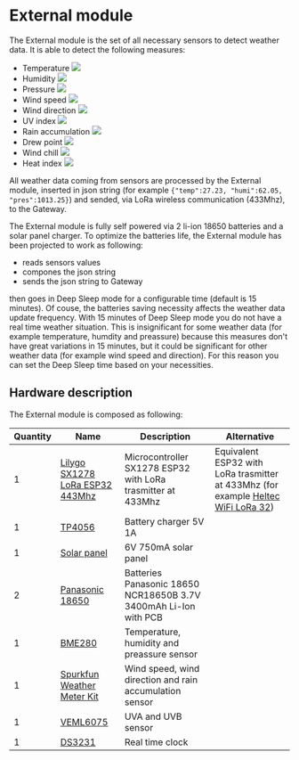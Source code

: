 
# External module

The External module is the set of all necessary sensors to detect weather data. It is able to detect the following measures:
- Temperature ![](https://img.shields.io/badge/status-ok-green)
- Humidity ![](https://img.shields.io/badge/status-ok-green)
- Pressure ![](https://img.shields.io/badge/status-ok-green)
- Wind speed ![](https://img.shields.io/badge/status-testing-yellow)
- Wind direction ![](https://img.shields.io/badge/status-todo-red)
- UV index ![](https://img.shields.io/badge/status-todo-red)
- Rain accumulation ![](https://img.shields.io/badge/status-todo-red)
- Drew point ![](https://img.shields.io/badge/status-todo-red)
- Wind chill ![](https://img.shields.io/badge/status-todo-red)
- Heat index ![](https://img.shields.io/badge/status-todo-red)

All weather data coming from sensors are processed by the External module, inserted in json string (for example `{"temp":27.23, "humi":62.05, "pres":1013.25}`) and sended, via LoRa wireless communication (433Mhz), to the Gateway.

The External module is fully self powered via 2 li-ion 18650 batteries and a solar panel charger. To optimize the batteries life, the External module has been projected to work as following:

- reads sensors values
- compones the json string
- sends the json string to Gateway

then goes in Deep Sleep mode for a configurable time (default is 15 minutes). Of couse, the batteries saving necessity affects the weather data update frequency. With 15 minutes of Deep Sleep mode you do not have a real time weather situation. This is insignificant for some weather data (for example temperature, humdity and preassure) because this measures don't have great variations in 15 minutes, but it could be significant for other weather data (for example wind speed and direction). For this reason you can set the Deep Sleep time based on your necessities.

## Hardware description

The External module is composed as following:

|Quantity|Name|Description|Alternative|
|--|--|--|--|
|1|[Lilygo SX1278 LoRa ESP32 443Mhz](http://www.lilygo.cn/prod_view.aspx?TypeId=50003&Id=1133&FId=t3:50003:3)|Microcontroller SX1278 ESP32 with LoRa trasmitter at 433Mhz|Equivalent ESP32 with LoRa trasmitter at 433Mhz (for example  [Heltec WiFi LoRa 32](https://heltec.org/project/wifi-lora-32/))|
|1|[TP4056](https://it.aliexpress.com/item/32986135934.html)|Battery charger 5V 1A||
|1|[Solar panel](https://it.aliexpress.com/item/32877897718.html)|6V 750mA solar panel||
|2|[Panasonic 18650](https://it.aliexpress.com/item/4000484192899.html)|Batteries Panasonic 18650 NCR18650B 3.7V 3400mAh Li-Ion with PCB||
|1|[BME280](https://it.aliexpress.com/item/32849462236.html)|Temperature, humidity and preassure sensor||
|1|[Spurkfun Weather Meter Kit](https://www.sparkfun.com/products/15901)|Wind speed, wind direction and rain accumulation sensor||
|1|[VEML6075](https://it.aliexpress.com/item/32843641073.html)|UVA and UVB sensor||
|1|[DS3231](https://it.aliexpress.com/item/32925920564.html)|Real time clock||
